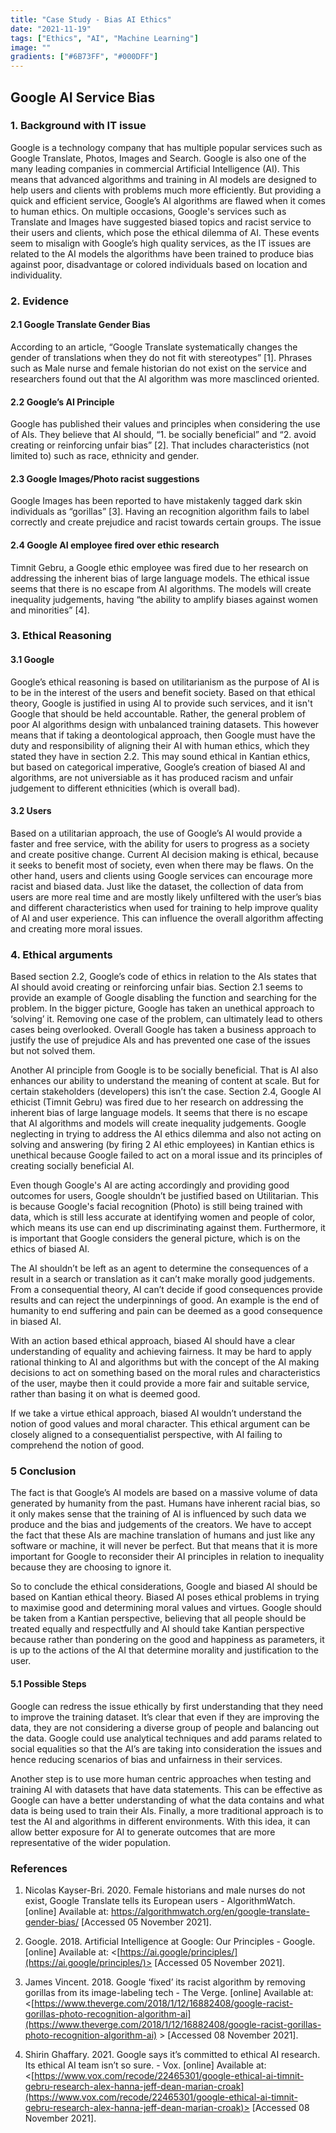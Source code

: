 ```yaml
---
title: "Case Study - Bias AI Ethics"
date: "2021-11-19"
tags: ["Ethics", "AI", "Machine Learning"]
image: ""
gradients: ["#6B73FF", "#000DFF"]
---
```


## Google AI Service Bias

### 1. Background with IT issue
Google is a technology company that has multiple popular services such as Google Translate, Photos, Images and Search. Google is also one of the many leading companies in commercial Artificial Intelligence (AI). This means that advanced algorithms and training in AI models are designed to help users and clients with problems much more efficiently. But providing a quick and efficient service, Google’s AI algorithms are flawed when it comes to human ethics. On multiple occasions, Google's services such as Translate and Images have suggested biased topics and racist service to their users and clients, which pose the ethical dilemma of AI. These events seem to misalign with Google’s high quality services, as the IT issues are related to the AI models the algorithms have been trained to produce bias against poor, disadvantage or colored individuals based on location and individuality.

### 2. Evidence
#### 2.1 Google Translate Gender Bias
According to an article, “Google Translate systematically changes the gender of translations when they do not fit with stereotypes” [1]. Phrases such as Male nurse and female historian do not exist on the service and researchers found out that the AI algorithm was more masclinced oriented.

#### 2.2 Google’s AI Principle
Google has published their values and principles when considering the use of AIs. They believe that AI should, “1. be socially beneficial” and “2. avoid creating or reinforcing unfair bias” [2]. That includes characteristics (not limited to) such as race, ethnicity and gender.

#### 2.3 Google Images/Photo racist suggestions
Google Images has been reported to have mistakenly tagged dark skin individuals as “gorillas” [3]. Having an recognition algorithm fails to label correctly and create prejudice and racist towards certain groups. The issue

#### 2.4 Google AI employee fired over ethic research
Timnit Gebru, a Google ethic employee was fired due to her research on addressing the inherent bias of large language models. The ethical issue seems that there is no escape from AI algorithms. The models will create inequality judgements, having “the ability to amplify biases against women and minorities” [4].

### 3. Ethical Reasoning
#### 3.1 Google
Google’s ethical reasoning is based on utilitarianism as the purpose of AI is to be in the interest of the users and benefit society. Based on that ethical theory, Google is justified in using AI to provide such services, and it isn't Google that should be held accountable. Rather, the general problem of poor AI algorithms design with unbalanced training datasets. This however means that if taking a deontological approach, then Google must have the duty and responsibility of aligning their AI with human ethics, which they stated they have in section 2.2. This may sound ethical in Kantian ethics, but based on categorical imperative, Google’s creation of biased AI and algorithms, are not universiable as it has produced racism and unfair judgement to different ethnicities (which is overall bad).

#### 3.2 Users
Based on a utilitarian approach, the use of Google’s AI would provide a faster and free service, with the ability for users to progress as a society and create positive change. Current AI decision making is ethical, because it seeks to benefit most of society, even when there may be flaws. On the other hand, users and clients using Google services can encourage more racist and biased data. Just like the dataset, the collection of data from users are more real time and are mostly likely unfiltered with the user’s bias and different characteristics when used for training to help improve quality of AI and user experience. This can influence the overall algorithm affecting and creating more moral issues.

### 4. Ethical arguments
Based section 2.2, Google’s code of ethics in relation to the AIs states that AI should avoid creating or reinforcing unfair bias. Section 2.1 seems to provide an example of Google disabling the function and searching for the problem. In the bigger picture, Google has taken an unethical approach to ‘solving’ it. Removing one case of the problem, can ultimately lead to others cases being overlooked. Overall Google has taken a business approach to justify the use of prejudice AIs and has prevented one case of the issues but not solved them.

Another AI principle from Google is to be socially beneficial. That is AI also enhances our ability to understand the meaning of content at scale. But for certain stakeholders (developers) this isn’t the case. Section 2.4, Google AI ethicist (Timnit Gebru) was fired due to her research on addressing the inherent bias of large language models. It seems that there is no escape that AI algorithms and models will create inequality judgements. Google neglecting in trying to address the AI ethics dilemma and also not acting on solving and answering (by firing 2 AI ethic employees) in Kantian ethics is unethical because Google failed to act on a moral issue and its principles of creating socially beneficial AI.

Even though Google's AI are acting accordingly and providing good outcomes for users, Google shouldn’t be justified based on Utilitarian. This is because Google's facial recognition (Photo) is still being trained with data, which is still less accurate at identifying women and people of color, which means its use can end up discriminating against them. Furthermore, it is important that Google considers the general picture, which is on the ethics of biased AI.

The AI shouldn’t be left as an agent to determine the consequences of a result in a search or translation as it can’t make morally good judgements. From a consequential theory, AI can’t decide if good consequences provide results and can reject the underpinnings of good. An example is the end of humanity to end suffering and pain can be deemed as a good consequence in biased AI.

With an action based ethical approach, biased AI should have a clear understanding of equality and achieving fairness. It may be hard to apply rational thinking to AI and algorithms but with the concept of the AI making decisions to act on something based on the moral rules and characteristics of the user, maybe then it could provide a more fair and suitable service, rather than basing it on what is deemed good.

If we take a virtue ethical approach, biased AI wouldn’t understand the notion of good values and moral character. This ethical argument can be closely aligned to a consequentialist perspective, with AI failing to comprehend the notion of good.

### 5 Conclusion
The fact is that Google’s AI models are based on a massive volume of data generated by humanity from the past. Humans have inherent racial bias, so it only makes sense that the training of AI is influenced by such data we produce and the bias and judgements of the creators. We have to accept the fact that these AIs are machine translation of humans and just like any software or machine, it will never be perfect. But that means that it is more important for Google to reconsider their AI principles in relation to inequality because they are choosing to ignore it.

So to conclude the ethical considerations, Google and biased AI should be based on Kantian ethical theory. Biased AI poses ethical problems in trying to maximise good and determining moral values and virtues. Google should be taken from a Kantian perspective, believing that all people should be treated equally and respectfully and AI should take Kantian perspective because rather than pondering on the good and happiness as parameters, it is up to the actions of the AI that determine morality and justification to the user.

#### 5.1 Possible Steps
Google can redress the issue ethically by first understanding that they need to improve the training dataset. It’s clear that even if they are improving the data, they are not considering a diverse group of people and balancing out the data. Google could use analytical techniques and add params related to social equalities so that the AI’s are taking into consideration the issues and hence reducing scenarios of bias and unfairness in their services.

Another step is to use more human centric approaches when testing and training AI with datasets that have data statements. This can be effective as Google can have a better understanding of what the data contains and what data is being used to train their AIs. Finally, a more traditional approach is to test the AI and algorithms in different environments. With this idea, it can allow better exposure for AI to generate outcomes that are more representative of the wider population.

### References
1.  Nicolas Kayser-Bri. 2020. Female historians and male nurses do not exist, Google Translate tells its European users - AlgorithmWatch. [online] Available at: <https://algorithmwatch.org/en/google-translate-gender-bias/> [Accessed 05 November 2021].
    
2.  Google. 2018. Artificial Intelligence at Google: Our Principles - Google. [online] Available at: <[https://ai.google/principles/](https://ai.google/principles/)> [Accessed 05 November 2021].
    
3.  James Vincent. 2018. Google ‘fixed’ its racist algorithm by removing gorillas from its image-labeling tech - The Verge. [online] Available at: <[https://www.theverge.com/2018/1/12/16882408/google-racist-gorillas-photo-recognition-algorithm-ai](https://www.theverge.com/2018/1/12/16882408/google-racist-gorillas-photo-recognition-algorithm-ai) > [Accessed 08 November 2021].
    
4.  Shirin Ghaffary. 2021. Google says it’s committed to ethical AI research. Its ethical AI team isn’t so sure. - Vox. [online] Available at: <[https://www.vox.com/recode/22465301/google-ethical-ai-timnit-gebru-research-alex-hanna-jeff-dean-marian-croak](https://www.vox.com/recode/22465301/google-ethical-ai-timnit-gebru-research-alex-hanna-jeff-dean-marian-croak)> [Accessed 08 November 2021].